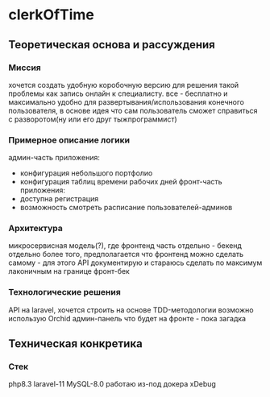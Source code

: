 # clerkOfTime
 
## Теоретическая основа и рассуждения

### Миссия
хочется создать удобную коробочную версию для решения такой проблемы как запись онлайн к специалисту. все - бесплатно и максимально удобно для развертывания/использования конечного пользователя, в основе идея что сам пользователь сможет справиться с разворотом(ну или его друг тыжпрограммист)

### Примерное описание логики
админ-часть приложения: 
 - конфигурация небольшого портфолио
 - конфигурация таблиц времени рабочих дней
 фронт-часть приложения:
 - доступна регистрация
 - возможность смотреть расписание пользователей-админов

### Архитектура
микросервисная модель(?), где фронтенд часть отдельно - бекенд отдельно
более того, предполагается что фронтенд можно сделать самому - для этого API документирую и стараюсь сделать по максимум лаконичным на границе фронт-бек

### Технологические решения
API на laravel, хочется строить на основе TDD-методологии
возможно использую Orchid админ-панель
что будет на фронте - пока загадка

## Техническая конкретика

### Стек
php8.3
laravel-11
MySQL-8.0
работаю из-под докера
xDebug